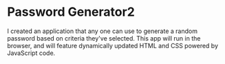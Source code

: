 # Password Generator2
I created an application that any one can use to generate a random password based on criteria they've selected. This app will run in the browser, and will feature dynamically updated HTML and CSS powered by JavaScript code. 
